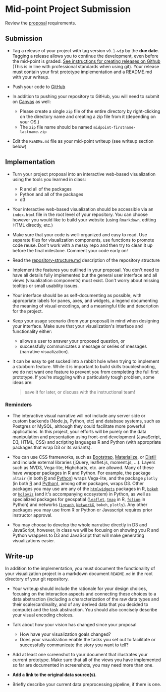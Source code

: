 # Mid-point Project Submission

Review the [proposal](proposal.md) requirements.

## Submission

* Tag a release of your project with tag version `v0.1-wip` by the **due date**. Tagging a release allows you to continue the development, even before the mid-point is graded. [See instructions for creating releases on Github](https://docs.github.com/en/repositories/releasing-projects-on-github/managing-releases-in-a-repository) (This is in line with professional standards when using git). Your release must contain your first prototype implementation and a README.md with your writeup. 

* Push your code to [GitHub](www.github.com)

* In addition to pushing your repository to GitHub, you will need to submit on [Canvas](georgetown.instructure.com) as well:
	* Please create a single `zip` file of the entire directory by right-clicking on the directory name and creating a zip file from it (depending on your OS.) 
	* The `zip` file name should be named `midpoint-firstname-lastname.zip` 

* Edit the `README.md` file as your mid-point writeup (see writeup section below)


## Implementation

* Turn your project proposal into an interactive web-based visualization using the tools you learned in class:
    - R and all of the packages
    - Python and all of the packages
    - d3

* Your interactive web-based visualization should be accessible via an `index.html` file in the root level of your repository. You can choose however you would like to build your website (using `Rmarkdown`, editing HTML directly, etc.)

* Make sure that your code is well-organized and easy to read. Use separate files for visualization components, use functions to promote code reuse. Don't work with a messy repo and then try to clean it up before the final milestone. Comment your code early on! 

* Read the [repository-structure.md]() description of the repository structure

* Implement the features you outlined in your proposal. You don't need to have all details fully implemented but the general user interface and all views (visualization components) must exist. Don't worry about missing tooltips or small usability issues.

* Your interface should be as self-documenting as possible, with appropriate labels for panes, axes, and widgets, a legend documenting the meaning of visual encodings, and a meaningful title and description for the project.
  
* Keep your usage scenario (from your proposal) in mind when designing your interface. Make sure that your visualization's interface and functionality either:
  + allows a user to answer your proposed question, or 

  *  successfully communicates a message or series of messages (narrative visualization).

* It can be easy to get sucked into a rabbit hole when trying to implement a stubborn feature. While it is important to build skills troubleshooting, we do not want one feature to prevent you from completing the full first prototype. If you're stuggling with a particularly tough problem, some ideas are: 

    > save it for later, or discuss with the instructional team!

### Reminders

* The interactive visual narrative will not include any server side or custom backends (Node.js, Python, etc) and database systems, such as Postgres or MySQL, although they could facilitate more powerful applications. In this project, your efforts will be purely on the data manipulation and presentation using front-end development (JavaScript, D3, HTML, CSS) and scripting languages R and Python (with appropriate packages that wrap D3 or its variants). 

* You can use CSS frameworks, such as [Bootstrap](https://getbootstrap.com/), [Materialize](https://materializecss.com/), or [Distill](https://distill.pub/about/) and include external libraries (jQuery, leaflet.js, moment.js, ...).  Layers such as NVD3, Vega-lite, Highcharts, etc. are allowed. Many of these have wrapper packages in R and Python. For example, the package `altair` (in both [R](https://vegawidget.github.io/altair/) and [Python](https://altair-viz.github.io)) wraps Vega-lite, and the package `plotly` (in both [R](https://plotly.com/r) and [Python](https://plotly.com/python)), among other packages, wraps D3. Other packages you may use are any of the [`htmlwidgets`](https://www.htmlwidgets.org) packages in R, [`bokeh`](https://bokeh.org) or [`holoviz`](https://holoviz.org) (and it's accompanying ecosystem) in Python, as well as specialized packages for geospatial ([`leaflet`](https://rstudio.github.io/leaflet/), [`tmap`](https://geocompr.robinlovelace.net/adv-map.html) in R, [`folium`](https://python-visualization.github.io/folium/index.html) in Python) and networks ([`igraph`](https://igraph.org), [`NetworkX`](https://networkx.org), `bokeh`, `plotly`). Any other packages you may use from R or Python or Javascript requires prior instructor approval. 

* You may choose to develop the whole narrative directly in D3 and JavaScript, however, in class we will be focusing on showing you R and Python wrappers to D3 and JavaScript that will make generating visualizations easier. 


## Write-up

In addition to the implementation, you must document the functionality of your visualization project in a markdown document `README.md` in the root directory of your git repository.

* Your writeup should include the rationale for your design choices, focusing on the interaction aspects and connecting these choices to a data abstraction (including a characterization of the raw data types and their scale/cardinality, and of any derived data that you decided to compute) and the task abstraction. You should also concisely describe your visual encoding choices.

* Talk about how your vision has changed since your proposal
     * How have your visualization goals changed?
    * Does your visualization enable the tasks you set out to facilitate or successfully communicate the story you want to tell?

* Add at least one screenshot to your document that illustrates your current prototype. Make sure that all of the views you have implemented so far are documented in screenshots, you may need more than one.

* **Add a link to the original data source(s).**

* Briefly describe your current data preprocessing pipeline, if there is one.